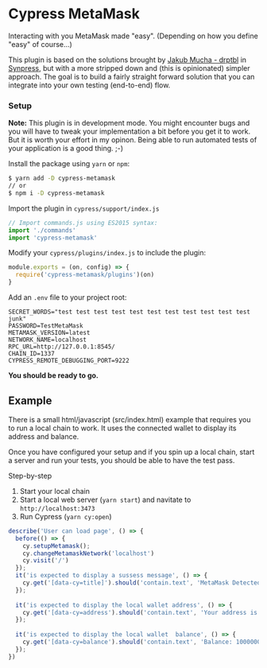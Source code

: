 # Cypress MetaMask

Interacting with you MetaMask made "easy". (Depending on how you define "easy" of course...)

This plugin is based on the solutions brought by [Jakub Mucha - drptbl](https://github.com/drptbl) in [Synpress](https://github.com/Synthetixio/synpress), but with a more stripped down and (this is opinionated) simpler approach. The goal is to build a fairly straight forward solution that you can integrate into your own testing (end-to-end) flow.

### Setup

**Note:** This plugin is in development mode. You might encounter bugs and you will have to tweak your implementation a bit before you get it to work. But it is worth your effort in my opinon. Being able to run automated tests of your application is a good thing. ;-)

Install the package using `yarn` or `npm`:

```bash
$ yarn add -D cypress-metamask
// or 
$ npm i -D cypress-metamask
```

Import the plugin in `cypress/support/index.js` 

```js
// Import commands.js using ES2015 syntax:
import './commands'
import 'cypress-metamask'
```

Modify your `cypress/plugins/index.js` to include the plugin:

```js
module.exports = (on, config) => {
  require('cypress-metamask/plugins')(on)
}
```

Add an `.env` file to your project root:

```
SECRET_WORDS="test test test test test test test test test test test junk"
PASSWORD=TestMetaMask
METAMASK_VERSION=latest 
NETWORK_NAME=localhost 
RPC_URL=http://127.0.0.1:8545/ 
CHAIN_ID=1337
CYPRESS_REMOTE_DEBUGGING_PORT=9222
```

**You should be ready to go.** 

## Example

There is a small html/javascript (src/index.html) example that requires you to run a local chain to work. It uses the connected wallet to display its address and balance. 

Once you have configured your setup and if you spin up a local chain, start a server and run your tests, you should be able to have the test pass.

Step-by-step

1. Start your local chain
2. Start a local web server (`yarn start`) and navitate to `http://localhost:3473`
3. Run Cypress (`yarn cy:open`) 

```js
describe('User can load page', () => {
  before(() => {
    cy.setupMetamask();
    cy.changeMetamaskNetwork('localhost')
    cy.visit('/')
  });
  it('is expected to display a sussess message', () => {
    cy.get('[data-cy=title]').should('contain.text', 'MetaMask Detected')
  });
  
  it('is expected to display the local wallet address', () => {
    cy.get('[data-cy=address').should('contain.text', 'Your address is: 0xf39fd6e51aad88f6f4ce6ab8827279cfffb92266')
  });
  
  it('is expected to display the local wallet  balance', () => {
    cy.get('[data-cy=balance').should('contain.text', 'Balance: 10000000000000000000000')
  });
})
```



